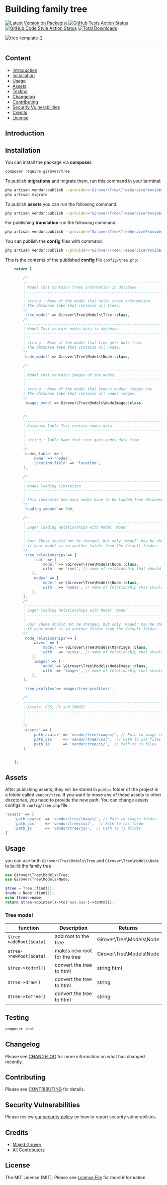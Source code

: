 # Building family tree

[![Latest Version on Packagist](https://img.shields.io/packagist/v/girover/tree.svg?style=flat-square)](https://packagist.org/packages/girover/tree)
[![GitHub Tests Action Status](https://img.shields.io/github/workflow/status/girover/tree/run-tests?label=tests)](https://github.com/girover/tree/actions?query=workflow%3Arun-tests+branch%3Amain)
[![GitHub Code Style Action Status](https://img.shields.io/github/workflow/status/girover/tree/Check%20&%20fix%20styling?label=code%20style)](https://github.com/girover/tree/actions?query=workflow%3A"Check+%26+fix+styling"+branch%3Amain)
[![Total Downloads](https://img.shields.io/packagist/dt/girover/tree.svg?style=flat-square)](https://packagist.org/packages/girover/tree)


![tree-template-2](https://user-images.githubusercontent.com/53403538/128646183-8d716a2c-da22-473a-a06d-1563974afb76.png)

---
## Content

  - [Introduction](#introduction)
  - [Installation](#installation)
  - [Usage](#usage)
  - [Assets](#assets)
  - [Testing](#testing)
  - [Changelog](#changelog)
  - [Contributing](#contributing)
  - [Security Vulnerabilities](#security-vulnerabilities)
  - [Credits](#credits)
  - [License](#license)


## Introduction

## Installation

You can install the package via **composer**:

```bash
composer require girover/tree
```

To publish **migrations** and migrate them, run this command in your terminal:

```bash
php artisan vendor:publish --provider="Girover\Tree\TreeServiceProvider" --tag="tree-migrations"
php artisan migrate
```

To publish **assets** you can run the following command:
```bash
php artisan vendor:publish --provider="Girover\Tree\TreeServiceProvider" --tag="tree-assets"
```

For publishing **translation** run the following command:
```bash
php artisan vendor:publish --provider="Girover\Tree\TreeServiceProvider" --tag="tree-translations"
```

You can publish the **config** files with command:
```bash
php artisan vendor:publish --provider="Girover\Tree\TreeServiceProvider" --tag="tree-config"
```

This is the contents of the published **config** file `config/tree.php`:

```php
    return [

        /*
        |--------------------------------------------------------------------------
        | Model That contains trees information in database
        |--------------------------------------------------------------------------
        |
        | string : Name of the model that holds trees information.
        | The database tabe that contains all trees.
        */
        'tree_model' => Girover\Tree\Models\Tree::class,
        /*
        |--------------------------------------------------------------------------
        | Model That contain nodes data in database
        |--------------------------------------------------------------------------
        |
        | string : Name of the model that tree gets data from.
        | The database tabe that contains all nodes.
        */
        'node_model' => Girover\Tree\Models\Node::class,
        
        /*
        |--------------------------------------------------------------------------
        | Model that contains images of the nodes
        |--------------------------------------------------------------------------
        |
        | string : Name of the model that tree's nodes' images has.
        | The database tabe that contains all nodes images.
        */
        'images_model'=> Girover\Tree\Models\NodeImage::class,
        
        
        /*
        |--------------------------------------------------------------------------
        | Database Table That contain nodes data
        |--------------------------------------------------------------------------
        |
        | string : Table Name that tree gets nodes data from
        |
        */
        'nodes_table' => [
            'name' => 'nodes',
            'location_field' => 'location',
        ],

        /*
        |--------------------------------------------------------------------------
        | Nodes loading limitation
        |--------------------------------------------------------------------------
        |
        | this indicates how many nodes have to be loaded from database table
        */
        'loading_amount'=> 500, 

        /*
        |--------------------------------------------------------------------------
        | Eager loading Relationships with Model 'Node'
        |--------------------------------------------------------------------------
        |
        | Ops: These should not be changed, but only 'model' may be changed 
        | if your model is in another folder than the default folder.
        */
        'tree_relationships'=> [
            'root' => [
                'model' => \Girover\Tree\Models\Node::class,
                'with'  => 'root', // name of relationship that should be eager loaded
            ],
            'nodes' => [
                'model' => \Girover\Tree\Models\Node::class,
                'with'  => 'nodes', // name of relationship that should be eager loaded
            ],
        ], 
        /*
        |--------------------------------------------------------------------------
        | Eager loading Relationships with Model 'Node'
        |--------------------------------------------------------------------------
        |
        | Ops: These should not be changed, but only 'model' may be changed 
        | if your model is in another folder than the default folder.
        */
        'node_relationships'=> [
            'wives' => [
                'model' => \Girover\Tree\Models\Marriage::class,
                'with'  => 'wives', // name of relationship that should be eager loaded
            ],
            'images' => [
                'model'=> \Girover\Tree\Models\NodeImage::class,
                'with' => 'images', // name of relationship that should be eager loaded
            ],
        ], 

        'tree_profiles'=>'images/tree-profiles/',

        /*
        |--------------------------------------------------------------------------
        | Assets: CSS, JS and IMAGES
        |--------------------------------------------------------------------------
        |
        |
        */
        'assets' => [
            'path_avatar' => 'vendor/tree/images/', // Path to image folder
            'path_css'    => 'vendor/tree/css/',  // Path to css files
            'path_js'     => 'vendor/tree/js/',  // Path to js files
        ]


    ];
```

## Assets

After publishing assets, they will be stored in `public` folder 
of the project in a folder called `vendor/tree`.
If you want to move any of these assets to other directories,
you need to provide the new path.
You can change assets configs in `config/tree.php` file.

```php
'assets' => [
    'path_avatar' => 'vendor/tree/images/', // Path to images folder
    'path_css'    => 'vendor/tree/css/',  // Path to css folder
    'path_js'     => 'vendor/tree/js/',  // Path to js folder
]
```

## Usage

you can use both `Girover\Tree\Models\Tree` and `Girover\Tree\Models\Node` to build the family tree

```php
use Girover\Tree\Models\Tree;
use Girover\Tree\Models\Node;

$tree = Tree::find(1); 
$node = Node::find(1);
echo $tree->name;
return $tree->pointer()->to('aaa.aaa')->toHtml();
```
### Tree model
| function | Description | Returns |
| --- | --- | --- |
| `$tree->addRoot($data)` | add root to the tree | Girover\Tree\Models\Node |
| `$tree->newRoot($data)` | makes new root for the tree | Girover\Tree\Models\Node |
| `$tree->toHtml()` | convert the tree to html | string html |
| `$tree->draw()` | convert the tree to html | string |
| `$tree->toTree()` | convert the tree to html | string |
## Testing

```bash
composer test
```

## Changelog

Please see [CHANGELOG](CHANGELOG.md) for more information on what has changed recently.

## Contributing

Please see [CONTRIBUTING](.github/CONTRIBUTING.md) for details.

## Security Vulnerabilities

Please review [our security policy](../../security/policy) on how to report security vulnerabilities.

## Credits

- [Majed Girover](https://github.com/girover)
- [All Contributors](../../contributors)

## License

The MIT License (MIT). Please see [License File](LICENSE.md) for more information.
